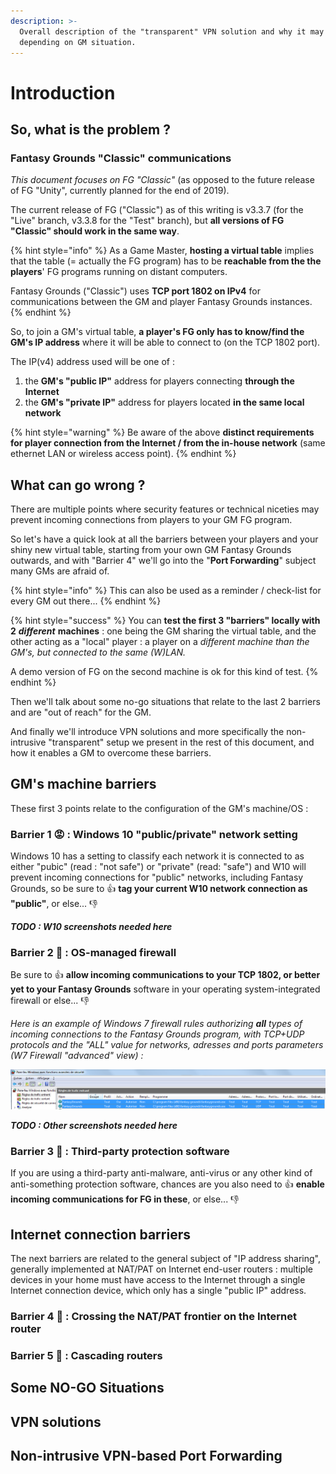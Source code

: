 ```yaml
---
description: >-
  Overall description of the "transparent" VPN solution and why it may be needed
  depending on GM situation.
---
```


# Introduction

## So, what is the problem ?

### Fantasy Grounds "Classic" communications

_This document focuses on FG "Classic"_ \(as opposed to the future release of FG "Unity", currently planned for the end of 2019\).

The current release of FG \("Classic"\) as of this writing is v3.3.7 \(for the "Live" branch, v3.3.8 for the "Test" branch\), but **all versions of FG "Classic" should work in the same way**.

{% hint style="info" %}
As a Game Master, **hosting a virtual table** implies that the table \(= actually the FG program\) has to be **reachable from the the players**' FG programs running on distant computers.

Fantasy Grounds \("Classic"\) uses **TCP port 1802 on IPv4** for communications between the GM and player Fantasy Grounds instances.
{% endhint %}

So, to join a GM's virtual table, **a player's FG only has to know/find the GM's IP address** where it will be able to connect to \(on the TCP 1802 port\).

The IP\(v4\) address used will be one of :

1. the **GM's "public IP"** address for players connecting **through the Internet**
2.  the **GM's "private IP"** address for players located **in the same local network**

{% hint style="warning" %}
Be aware of the above **distinct requirements for player connection from the Internet / from the in-house network** \(same ethernet LAN or wireless access point\).
{% endhint %}

## What can go wrong ?

There are multiple points where security features or technical niceties may prevent incoming connections from players to your GM FG program.

So let's have a quick look at all the barriers between your players and your shiny new virtual table, starting from your own GM Fantasy Grounds outwards, and with "Barrier 4" we'll go into the "**Port Forwarding**" subject many GMs are afraid of.

{% hint style="info" %}
This can also be used as a reminder / check-list for every GM out there...
{% endhint %}

{% hint style="success" %}
You can **test the first 3 "barriers" locally with 2** _**different**_ **machines** : one being the GM sharing the virtual table, and the other acting as a "local" player : a player on a _different machine than the GM's, but connected to the same \(W\)LAN._

A demo version of FG on the second machine is ok for this kind of test.
{% endhint %}

Then we'll talk about some no-go situations that relate to the last 2 barriers and are "out of reach" for the GM.

And finally we'll introduce VPN solutions and more specifically the non-intrusive "transparent" setup we present in the rest of this document, and how it enables a GM to overcome these barriers.

## GM's machine barriers

These first 3 points relate to the configuration of the GM's machine/OS :

### Barrier 1 😡 : Windows 10 "public/private" network setting

Windows 10 has a setting to classify each network it is connected to as either "pubic" \(read : "not safe"\) or "private" \(read: "safe"\) and W10 will prevent incoming connections for "public" networks, including Fantasy Grounds, so be sure to 👍 **tag your current W10 network connection as "public"**, or else... 👎 

_**TODO : W10 screenshots needed here**_

### Barrier 2 👿 : OS-managed firewall

Be sure to 👍 **allow incoming communications to your TCP 1802, or better yet to your Fantasy Grounds** software in your operating system-integrated firewall or else... 👎 

_Here is an example of Windows 7 firewall rules authorizing **all** types of incoming connections to the Fantasy Grounds program, with TCP+UDP protocols and the "ALL" value for networks, adresses and ports parameters \(W7 Firewall "advanced" view\) :_

![W7 &quot;All Incoming&quot; rules example for F.G. ](.gitbook/assets/image%20%281%29.png)

_**TODO : Other screenshots needed here**_

### Barrier 3 👹 : Third-party protection software

If you are using a third-party anti-malware, anti-virus or any other kind of anti-something protection software, chances are you also need to 👍 **enable incoming communications for FG in these**, or else... 👎 

## Internet connection barriers

The next barriers are related to the general subject of "IP address sharing", generally implemented at NAT/PAT on Internet end-user routers : multiple devices in your home must have access to the Internet through a single Internet connection device, which only has a single "public IP" address.

### Barrier 4 👺 : Crossing the NAT/PAT frontier on the Internet router



### Barrier 5 💩 : Cascading routers



## Some NO-GO Situations



## VPN solutions



## Non-intrusive VPN-based Port Forwarding





